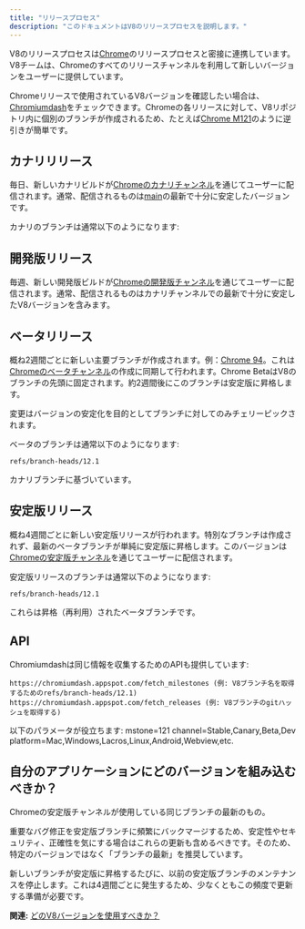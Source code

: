 ```yaml
---
title: "リリースプロセス"
description: "このドキュメントはV8のリリースプロセスを説明します。"
---
```

V8のリリースプロセスは[Chrome](https://www.chromium.org/getting-involved/dev-channel)のリリースプロセスと密接に連携しています。V8チームは、Chromeのすべてのリリースチャンネルを利用して新しいバージョンをユーザーに提供しています。

Chromeリリースで使用されているV8バージョンを確認したい場合は、[Chromiumdash](https://chromiumdash.appspot.com/releases)をチェックできます。Chromeの各リリースに対して、V8リポジトリ内に個別のブランチが作成されるため、たとえば[Chrome M121](https://chromium.googlesource.com/v8/v8/+log/refs/branch-heads/12.1)のように逆引きが簡単です。

## カナリリリース

毎日、新しいカナリビルドが[Chromeのカナリチャンネル](https://www.google.com/chrome/browser/canary.html?platform=win64)を通じてユーザーに配信されます。通常、配信されるものは[main](https://chromium.googlesource.com/v8/v8.git/+/refs/heads/main)の最新で十分に安定したバージョンです。

カナリのブランチは通常以下のようになります:

## 開発版リリース

毎週、新しい開発版ビルドが[Chromeの開発版チャンネル](https://www.google.com/chrome/browser/desktop/index.html?extra=devchannel&platform=win64)を通じてユーザーに配信されます。通常、配信されるものはカナリチャンネルでの最新で十分に安定したV8バージョンを含みます。


## ベータリリース

概ね2週間ごとに新しい主要ブランチが作成されます。例：[Chrome 94](https://chromium.googlesource.com/v8/v8.git/+log/branch-heads/9.4)。これは[Chromeのベータチャンネル](https://www.google.com/chrome/browser/beta.html?platform=win64)の作成に同期して行われます。Chrome BetaはV8のブランチの先頭に固定されます。約2週間後にこのブランチは安定版に昇格します。

変更はバージョンの安定化を目的としてブランチに対してのみチェリーピックされます。

ベータのブランチは通常以下のようになります:

```
refs/branch-heads/12.1
```

カナリブランチに基づいています。

## 安定版リリース

概ね4週間ごとに新しい安定版リリースが行われます。特別なブランチは作成されず、最新のベータブランチが単純に安定版に昇格します。このバージョンは[Chromeの安定版チャンネル](https://www.google.com/chrome/browser/desktop/index.html?platform=win64)を通じてユーザーに配信されます。

安定版リリースのブランチは通常以下のようになります:

```
refs/branch-heads/12.1
```

これらは昇格（再利用）されたベータブランチです。

## API

Chromiumdashは同じ情報を収集するためのAPIも提供しています:

```
https://chromiumdash.appspot.com/fetch_milestones (例: V8ブランチ名を取得するためのrefs/branch-heads/12.1)
https://chromiumdash.appspot.com/fetch_releases (例: V8ブランチのgitハッシュを取得する)
```

以下のパラメータが役立ちます:
mstone=121
channel=Stable,Canary,Beta,Dev
platform=Mac,Windows,Lacros,Linux,Android,Webview,etc.

## 自分のアプリケーションにどのバージョンを組み込むべきか？

Chromeの安定版チャンネルが使用している同じブランチの最新のもの。

重要なバグ修正を安定版ブランチに頻繁にバックマージするため、安定性やセキュリティ、正確性を気にする場合はこれらの更新も含めるべきです。そのため、特定のバージョンではなく「ブランチの最新」を推奨しています。

新しいブランチが安定版に昇格するたびに、以前の安定版ブランチのメンテナンスを停止します。これは4週間ごとに発生するため、少なくともこの頻度で更新する準備が必要です。

**関連:** [どのV8バージョンを使用すべきか？](/docs/version-numbers#which-v8-version-should-i-use%3F)
